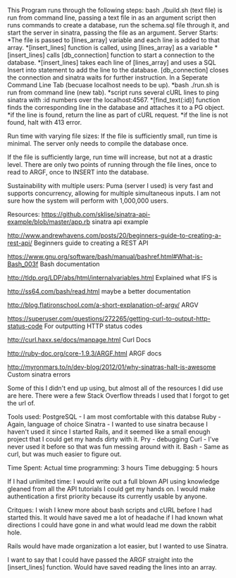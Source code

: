 This Program runs through the following steps:
bash ./build.sh (text file) is run from command line, passing
  a text file in as an argument
script then runs commands to create a database, run the 
  schema.sql file through it, and start the server in sinatra,
  passing the file as an argument.
Server Starts:
  *The file is passed to [lines_array] variable and each line is
  added to that array.
  *[insert_lines] function is called, using [lines_array] as a variable
  *[insert_lines] calls [db_connection] function to start a connection
  to the database.
  *[insert_lines] takes each line of [lines_array] and uses a SQL 
  Insert into statement to add the line to the database.
  [db_connection] closes the connection and sinatra waits for further 
  instruction.
In a Seperate Command Line Tab (becuase localhost needs to be up).
  *bash ./run.sh is run from command line (new tab).
  *script runs several cURL lines to ping sinatra with :id numbers 
  over the localhost:4567.
  *[find_text(:id)] function finds the corresponding line in the database
  and attaches it to a PG object.
  *if the line is found, return the line as part of cURL request.
  *if the line is not found, halt with 413 error.

Run time with varying file sizes:
  If the file is sufficiently small, run time is minimal. The server only needs 
  to compile the database once.

  If the file is sufficiently large, run time will increase, but not at a drastic 
  level. There are only two points of running through the file lines, once to
  read to ARGF, once to INSERT into the database.

Sustainability with multiple users:
  Puma (server I used) is very fast and supports concurrency, allowing for 
  multiple simultaneous inputs.
  I am not sure how the system will perform with 1,000,000 users.

Resources:
https://github.com/sklise/sinatra-api-example/blob/master/app.rb
  sinatra api example

http://www.andrewhavens.com/posts/20/beginners-guide-to-creating-a-rest-api/
  Beginners guide to creating a REST API

https://www.gnu.org/software/bash/manual/bashref.html#What-is-Bash_003f
  Bash documentation

http://tldp.org/LDP/abs/html/internalvariables.html
  Explained what IFS is

http://ss64.com/bash/read.html
  maybe a better documentation

http://blog.flatironschool.com/a-short-explanation-of-argv/
  ARGV

https://superuser.com/questions/272265/getting-curl-to-output-http-status-code
  For outputting HTTP status codes

http://curl.haxx.se/docs/manpage.html
  Curl Docs

http://ruby-doc.org/core-1.9.3/ARGF.html
  ARGF docs

http://myronmars.to/n/dev-blog/2012/01/why-sinatras-halt-is-awesome
  Custom sinatra errors

  Some of this I didn't end up using, but almost all of the resources I did use 
  are here. There were a few Stack Overflow threads I used that I forgot to 
  get the url of.

Tools used:
  PostgreSQL - I am most comfortable with this databse
  Ruby - Again, language of choice
  Sinatra - I wanted to use sinatra because I haven't used it since I started
    Rails, and it seemed like a small enough project that I could get my hands dirty with it.
  Pry - debugging
  Curl - I've never used it before so that was fun messing around with it.
  Bash - Same as curl, but was much easier to figure out.

Time Spent:
  Actual time programming: 3 hours
  Time debugging: 5 hours

If I had unlimited time: 
  I would write out a full blown API using knowledge gleaned from all the API 
  tutorials I could get my hands on. I would make authentication a first priority because its currently usable by anyone.

Critques:
  I wish I knew more about bash scripts and cURL before I had started this. 
  It would have saved me a lot of headache if I had known what directions I could
  have gone in and what would lead me down the rabbit hole.

  Rails would have made organization a lot easier, but I wanted to use Sinatra.

  I want to say that I could have passed the ARGF straight into the [insert_lines]
  function. Would have saved reading the lines into an array.